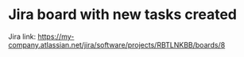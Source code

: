 # Jira board with new tasks created

Jira link: https://my-company.atlassian.net/jira/software/projects/RBTLNKBB/boards/8
